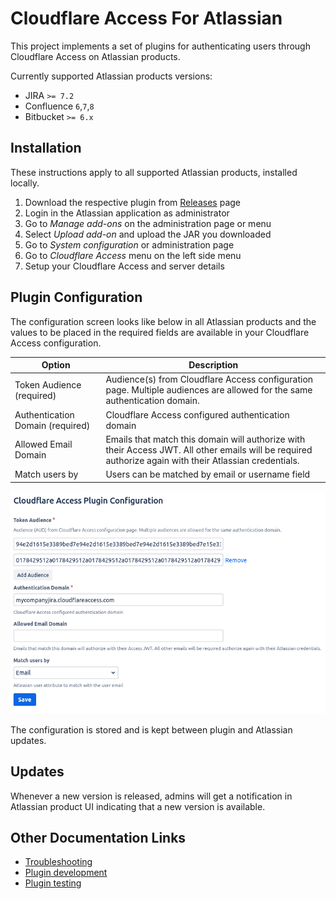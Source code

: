 # Cloudflare Access For Atlassian

This project implements a set of plugins for authenticating users through Cloudflare Access on Atlassian products.

Currently supported Atlassian products versions:
- JIRA `>= 7.2`
- Confluence  `6`,`7`,`8` 
- Bitbucket `>= 6.x`

## Installation

These instructions apply to all supported Atlassian products, installed locally.
 
1. Download the respective plugin from [Releases](https://github.com/cloudflare/cloudflare-access-for-atlassian/releases) page
1. Login in the Atlassian application as administrator
1. Go to *Manage add-ons* on the administration page or menu
1. Select *Upload add-on* and upload the JAR you downloaded
1. Go to *System configuration* or administration page
1. Go to *Cloudflare Access* menu on the left side menu
1. Setup your Cloudflare Access and server details

## Plugin Configuration

The configuration screen looks like below in all Atlassian products and the values to be placed in the required 
fields are available in your Cloudflare Access configuration.

| Option                           | Description                                                                                                                                             |
|----------------------------------|---------------------------------------------------------------------------------------------------------------------------------------------------------|
| Token Audience (required)        | Audience(s) from Cloudflare Access configuration page. Multiple audiences are allowed for the same authentication domain.                               |
| Authentication Domain (required) | Cloudflare Access configured authentication domain                                                                                                      |
| Allowed Email Domain             | Emails that match this domain will authorize with their Access JWT. All other emails will be required authorize again with their Atlassian credentials. |
| Match users by                   | Users can be matched by email or username field                                                                                                         |

![PLugin configuration screen](docs/images/configuration-screen.png)

The configuration is stored and is kept between plugin and Atlassian updates.

## Updates

Whenever a new version is released, admins will get a notification in Atlassian product UI indicating that 
a new version is available.

## Other Documentation Links

- [Troubleshooting](docs/Troubleshooting.md)
- [Plugin development](docs/Development.md)
- [Plugin testing](docs/Testing.md)
